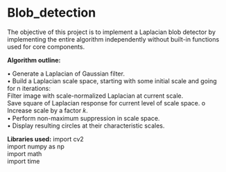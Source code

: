 # Blob_detection

The objective of this project is to implement a Laplacian blob detector by implementing the entire algorithm independently without built-in functions used for core components.

<head><b>Algorithm outline:</b></head>

• Generate a Laplacian of Gaussian filter.</br>
• Build a Laplacian scale space, starting with some initial scale and going for n iterations:</br>
  Filter image with scale-normalized Laplacian at current scale.</br>
  Save square of Laplacian response for current level of scale space. o Increase scale by a factor 𝑘.</br>
• Perform non-maximum suppression in scale space.</br>
• Display resulting circles at their characteristic scales.</br>


<head><b>Libraries used:</b></head>
import cv2</br>
import numpy as np</br>
import math</br>
import time</br>

